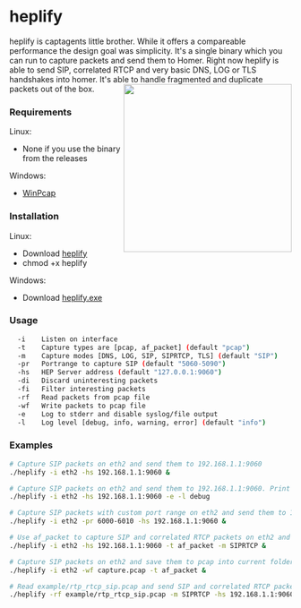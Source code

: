 # heplify
heplify is captagents little brother. While it offers a compareable performance the design goal was simplicity.
It's a single binary which you can run to capture packets and send them to Homer. 
Right now heplify is able to send SIP, correlated RTCP and very basic DNS, LOG or TLS handshakes into homer. It's able to 
handle fragmented and duplicate packets out of the box.
<img align="right" width="300" src="https://user-images.githubusercontent.com/20154956/30700149-0278a246-9ee7-11e7-8aef-8d68baef554a.png">
### Requirements
Linux:
* None if you use the binary from the releases

Windows:
* [WinPcap](https://www.winpcap.org/install/default.htm)

### Installation
Linux:
* Download [heplify](https://github.com/sipcapture/heplify/releases)  
* chmod +x heplify  

Windows:
* Download [heplify.exe](https://github.com/sipcapture/heplify/releases)  

### Usage
```bash
  -i    Listen on interface
  -t    Capture types are [pcap, af_packet] (default "pcap")
  -m    Capture modes [DNS, LOG, SIP, SIPRTCP, TLS] (default "SIP")
  -pr   Portrange to capture SIP (default "5060-5090")
  -hs   HEP Server address (default "127.0.0.1:9060")
  -di   Discard uninteresting packets
  -fi   Filter interesting packets
  -rf   Read packets from pcap file
  -wf   Write packets to pcap file
  -e    Log to stderr and disable syslog/file output
  -l    Log level [debug, info, warning, error] (default "info")
```

### Examples
```bash
# Capture SIP packets on eth2 and send them to 192.168.1.1:9060
./heplify -i eth2 -hs 192.168.1.1:9060 &

# Capture SIP packets on eth2 and send them to 192.168.1.1:9060. Print debug log level to stdout
./heplify -i eth2 -hs 192.168.1.1:9060 -e -l debug

# Capture SIP packets with custom port range on eth2 and send them to 192.168.1.1:9060
./heplify -i eth2 -pr 6000-6010 -hs 192.168.1.1:9060 &

# Use af_packet to capture SIP and correlated RTCP packets on eth2 and send them to 192.168.1.1:9060
./heplify -i eth2 -hs 192.168.1.1:9060 -t af_packet -m SIPRTCP &

# Capture SIP packets on eth2 and save them to pcap into current folder
./heplify -i eth2 -wf capture.pcap -t af_packet &

# Read example/rtp_rtcp_sip.pcap and send SIP and correlated RTCP packets to 192.168.1.1:9060
./heplify -rf example/rtp_rtcp_sip.pcap -m SIPRTCP -hs 192.168.1.1:9060 &

```